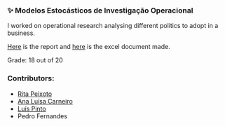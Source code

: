 ### :sparkles: Modelos Estocásticos de Investigação Operacional

I worked on operational research analysing different politics to adopt in a business.

[Here](https://github.com/rita-peixoto/uminho-lei/blob/main/3YEAR/2nd/MEIO/TP/TP_Grupo_45.pdf) is the report and [here](https://github.com/rita-peixoto/uminho-lei/blob/main/3YEAR/2nd/MEIO/TP/TP_Grupo_45.xlsx) is the excel document made.

Grade: 18 out of 20

### Contributors:
- [Rita Peixoto](https://github.com/rita-peixoto)
- [Ana Luísa Carneiro](https://github.com/Analucar)
- [Luís Pinto](https://github.com/L-Pinto)
- Pedro Fernandes
